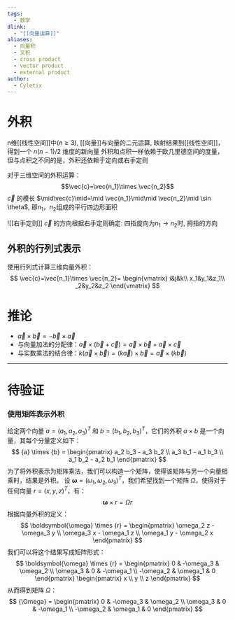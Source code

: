 ```yaml
---
tags:
  - 数学
dlink:
  - "[[向量运算]]"
aliases:
  - 向量积
  - 叉积
  - cross product
  - vector product
  - external product
author:
  - Cyletix
---
```

# 外积
n维[[线性空间]]中($n\geq 3$), [[向量]]与向量的二元运算, 映射结果到[[线性空间]]，得到一个 $n(n-1)/2$ 维度的新向量
外积和点积一样依赖于欧几里德空间的度量，但与点积之不同的是，外积还依赖于定向或右手定则

对于三维空间的外积运算：
$$\vec{c}=\vec{n_1}\times \vec{n_2}$$
$\vec{c}$ 的模长 $\mid\vec{c}\mid=\mid \vec{n_1}\mid\mid \vec{n_2}\mid \sin \theta$, 即$n_1$，$n_2$组成的平行四边形面积

![[右手定则]]
$\vec{c}$ 的方向根据右手定则确定: 
四指旋向为$n_1\rightarrow n_2$时, 拇指的方向
## 外积的行列式表示
使用行列式计算三维向量外积：
$$
\vec{c}=\vec{n_1}\times \vec{n_2}=
\begin{vmatrix} 
i&j&k\\
x_1&y_1&z_1\\
_2&y_2&z_2
\end{vmatrix}
$$
# 推论
- $\vec{a}\times\vec{b}=-\vec{b}\times\vec{a}$
- 与向量加法的分配律：${} \vec a\times(\vec b +\vec c)=\vec a\times \vec b+\vec a\times \vec c {}$
- 与实数乘法的结合律：$k(\vec a×\vec b) = (k\vec a)×\vec b = \vec a×(k\vec b)$


---
# 待验证
### 使用矩阵表示外积
给定两个向量 ${a} = (a_1, a_2, a_3)^T$ 和 ${b} = (b_1, b_2, b_3)^T$，它们的外积 ${a} \times {b}$ 是一个向量，其每个分量定义如下：
$$
{a} \times {b} = \begin{pmatrix}
a_2 b_3 - a_3 b_2 \\
a_3 b_1 - a_1 b_3 \\
a_1 b_2 - a_2 b_1
\end{pmatrix}
$$
为了将外积表示为矩阵乘法，我们可以构造一个矩阵，使得该矩阵与另一个向量相乘时，结果是外积。
设 $\boldsymbol{\omega} = (\omega_1, \omega_2, \omega_3)^T$，我们希望找到一个矩阵 ${\Omega}$，使得对于任何向量 ${r} = (x, y, z)^T$，有：
$$
\boldsymbol{\omega} \times {r} = {\Omega} {r}
$$
根据向量外积的定义：
$$
\boldsymbol{\omega} \times {r} = \begin{pmatrix}
\omega_2 z - \omega_3 y \\
\omega_3 x - \omega_1 z \\
\omega_1 y - \omega_2 x
\end{pmatrix}
$$
我们可以将这个结果写成矩阵形式：
$$
\boldsymbol{\omega} \times {r} = \begin{pmatrix}
0 & -\omega_3 & \omega_2 \\
\omega_3 & 0 & -\omega_1 \\
-\omega_2 & \omega_1 & 0
\end{pmatrix}
\begin{pmatrix}
x \\
y \\
z
\end{pmatrix}
$$
从而得到矩阵 ${\Omega}$：
$$
{\Omega} = \begin{pmatrix}
0 & -\omega_3 & \omega_2 \\
\omega_3 & 0 & -\omega_1 \\
-\omega_2 & \omega_1 & 0
\end{pmatrix}
$$
